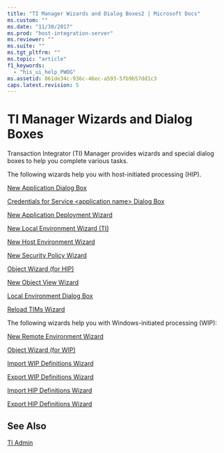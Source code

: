 ```yaml
---
title: "TI Manager Wizards and Dialog Boxes2 | Microsoft Docs"
ms.custom: ""
ms.date: "11/30/2017"
ms.prod: "host-integration-server"
ms.reviewer: ""
ms.suite: ""
ms.tgt_pltfrm: ""
ms.topic: "article"
f1_keywords: 
  - "his_ui_help_PWOG"
ms.assetid: 861de34c-936c-46ec-a593-5fb9b57dd1c3
caps.latest.revision: 5
---
```

# TI Manager Wizards and Dialog Boxes
Transaction Integrator (TI) Manager provides wizards and special dialog boxes to help you complete various tasks.  
  
 The following wizards help you with host-initiated processing (HIP).  
  
 [New Application Dialog Box](../HIS2010/new-application-dialog-box1.md)  
  
 [Credentials for Service \<application name> Dialog Box](../HIS2010/credentials-for-service-application-name-dialog-box1.md)  
  
 [New Application Deployment Wizard](../HIS2010/new-application-deployment-wizard2.md)  
  
 [New Local Environment Wizard (TI)](../HIS2010/new-local-environment-wizard-ti-1.md)  
  
 [New Host Environment Wizard](../HIS2010/new-host-environment-wizard1.md)  
  
 [New Security Policy Wizard](../HIS2010/new-security-policy-wizard1.md)  
  
 [Object Wizard (for HIP)](../HIS2010/object-wizard-for-hip-1.md)  
  
 [New Object View Wizard](../HIS2010/new-object-view-wizard1.md)  
  
 [Local Environment Dialog Box](../HIS2010/local-environment-dialog-box2.md)  
  
 [Reload TIMs Wizard](../HIS2010/reload-tims-wizard1.md)  
  
 The following wizards help you with Windows-initiated processing (WIP):  
  
 [New Remote Environment Wizard](../HIS2010/new-remote-environment-wizard2.md)  
  
 [Object Wizard (for WIP)](../HIS2010/object-wizard-for-wip-1.md)  
  
 [Import WIP Definitions Wizard](../HIS2010/import-wip-definitions-wizard2.md)  
  
 [Export WIP Definitions Wizard](../HIS2010/export-wip-definitions-wizard1.md)  
  
 [Import HIP Definitions Wizard](../HIS2010/import-hip-definitions-wizard1.md)  
  
 [Export HIP Definitions Wizard](../HIS2010/export-hip-definitions-wizard1.md)  
  
## See Also  
 [TI Admin](../HIS2010/ti-admin2.md)
